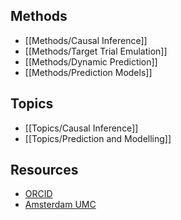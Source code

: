 
## Methods

  - [[Methods/Causal Inference]]
  - [[Methods/Target Trial Emulation]]
  - [[Methods/Dynamic Prediction]]
  - [[Methods/Prediction Models]]

## Topics

  - [[Topics/Causal Inference]]
  - [[Topics/Prediction and Modelling]]

## Resources

  - [ORCID](https://orcid.org/0000-0002-9045-3630)
  - [Amsterdam UMC](https://researchinformation.amsterdamumc.org/en/persons/rik-van-eekelen-2)
